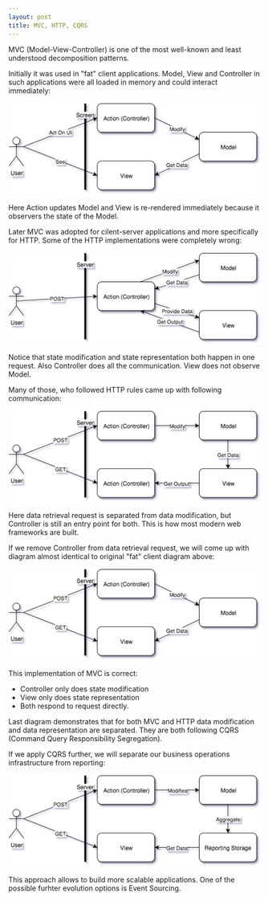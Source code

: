 ```yaml
---
layout: post
title: MVC, HTTP, CQRS
---
```


MVC (Model-View-Controller) is one of the most well-known and least understood decomposition patterns. 

Initially it was used in "fat" client applications. Model, View and Controller in such applications were all loaded in memory and could interact immediately:

![MVC on fat clients](/images/MVC_fat_client.png)

Here Action updates Model and View is re-rendered immediately because it observers the state of the Model.

Later MVC was adopted for cilent-server applications and more specifically for HTTP. Some of the HTTP implementations were completely wrong: 

![Completely wrong implementation of MVC on server](/images/MVC_Server_HTTP_Completely_Wrong.png)

Notice that state modification and state representation both happen in one request. Also Controller does all the communication. View does not observe Model.

Many of those, who followed HTTP rules came up with following communication:

![Wrong implementation of MVC for HTTP](/images/MVC_Server_HTTP_Wrong.png)

Here data retrieval request is separated from data modification, but Controller is still an entry point for both. This is how most modern web frameworks are built.

If we remove Controller from data retrieval request, we will come up with diagram almost identical to original "fat" client diagram above:

![Correct implementation of MVC for HTTP](/images/MVC_Server_HTTP.png)

This implementation of MVC is correct:

 - Controller only does state modification
 - View only does state representation
 - Both respond to request directly.

Last diagram demonstrates that for both MVC and HTTP data modification and data representation are separated. They are both following CQRS (Command Query Responsibility Segregation).

If we apply CQRS further, we will separate our business operations infrastructure from reporting:

![CQRS applied to web application](/images/MVC_Server_HTTP_CQRS.png)

This approach allows to build more scalable applications. One of the possible furhter evolution options is Event Sourcing.
